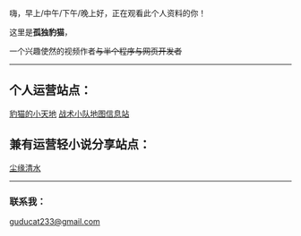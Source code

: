 嗨，早上/中午/下午/晚上好，正在观看此个人资料的你！

这里是**孤独豹猫**，

一个兴趣使然的视频作者~~与半个程序与网页开发者~~

---

## 个人运营站点：
[豹猫的小天地](https://guducat.cn)
[战术小队地图信息站](https://squadmaps.cn)

 ## 兼有运营轻小说分享站点：
[尘缘清水](https://chenyuanqingshui.cn)

---
### 联系我：

guducat233@gmail.com


<!---
Guducat/Guducat is a ✨ special ✨ repository because its `README.md` (this file) appears on your GitHub profile.
You can click the Preview link to take a look at your changes.
--->
